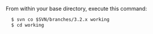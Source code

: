 
From within your base directory, execute this command: 
```txt
  $ svn co $SVN/branches/3.2.x working
  $ cd working
```